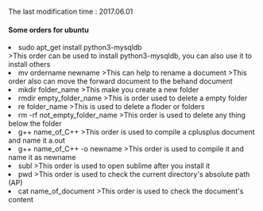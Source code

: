The last modification time : 2017.06.01
<h4>Some orders for ubuntu</h4>
<li>sudo apt_get install python3-mysqldb</li>
>This order can be used to install python3-mysqldb, you can also use it to install others

<li>mv ordername newname
>This can help to rename a document
>This order also can move the forward document to the behand document

<li>mkdir folder_name
>This make you create a new folder

<li>rmdir empty_folder_name
>This is order used to delete a empty folder

<li>re folder_name
>This is used to delete a floder or folders

<li>rm -rf not_empty_folder_name
>This order is used to delete any thing below the folder

<li>g++ name_of_C++
>This order is used to compile a cplusplus document and name it a.out

<li>g++ name_of_C++ -o newname
>This order is used to compile it and name it as newname

<li>subl
>This order is used to open sublime after you install it

<li>pwd
>This order is used to check the current directory's absolute path (AP)

<li>cat name_of_document
>This order is used to check the document's content

